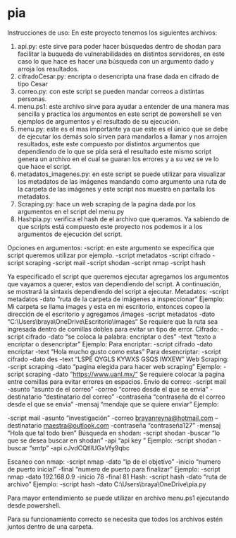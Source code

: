 # pia
Instrucciones de uso:
En este proyecto tenemos los siguientes archivos:
1)	api.py: este sirve para poder hacer búsquedas dentro de shodan para facilitar la buqueda de vulnerabilidades en distintos servidores, en este caso lo que hace es hacer una búsqueda con un argumento dado y arroja los resultados.
2)	cifradoCesar.py: encripta o desencripta una frase dada en cifrado de tipo Cesar
3)	correo.py: con este script se pueden mandar correos a distintas personas.
4)	menu.ps1: este archivo sirve para ayudar a entender de una manera mas sencilla y practica los argumentos en este script de powershell se ven ejemplos de argumentos y el resultado de su ejecución.
5)	menu.py: este es el mas importante ya que este es el único que se debe de ejecutar los demás solo sirven para mandarlos a llamar y nos arrojen resultados, este este compuesto por distintos argumentos que dependiendo de lo que se pida será el resultado este mismo script genera un archivo en el cual se guaran los errores y a su vez se ve lo que hace el script.
6)	metadatos_imagenes.py: en este script se puede utilizar para visualizar los metadatos de las imágenes mandando como argumento una ruta de la carpeta de las imágenes y este script nos muestra en pantalla los metadatos.
7)	Scraping.py: hace un web scraping de la pagina dada por los argumentos en el script del menu.py
8)	Hashpia.py: verifica el hash de el archivo que queramos.
Ya sabiendo de que scripts está compuesto este proyecto nos podemos ir a los argumentos de ejecución del script.

Opciones en argumentos:
-script: en este argumento se especifica que script queremos utilizar por ejemplo.
-script metadatos
-script cifrado
-script scraping
-script mail
-script shodan
-script nmap
-script hash

Ya especificado el script que queremos ejecutar agregamos los argumentos que vayamos a querer, estos van dependiendo del script.
A continuación, se mostrará la sintaxis dependiendo del script a ejecutar.
Metadatos:
-script metadatos -dato “ruta de la carpeta de imágenes a inspeccionar”
Ejemplo:
Mi carpeta se llama images y esta en mi escritorio, entonces copeo la dirección de el escritorio y agregamos /images
-script metadatos -dato “C:\Users\braya\OneDrive\Escritorio\images”
Se requiere que la ruta sea ingresada dentro de comillas dobles para evitar un tipo de error.
Cifrado:
-script cifrado -dato “se coloca la palabra: encriptar o des” -text “texto a encriptar o desencriptar”
Ejemplo:
Para encriptar:
-script cifrado -dato encriptar -text “Hola mucho gusto como estas”
Para desencriptar:
-script cifrado -dato des -text “LSPE QYGLS KYWXS GSQS IWXEW”
Web Scraping:
-script scraping -dato “pagina elegida para hacer web scraping”
Ejemplo:
-script scraping -dato “https://www.uanl.mx/”
Se requiere colocar la pagina entre comillas para evitar errores en espacios.
Envío de correo:
-script mail -asunto “asunto de el correo” -correo “correo desde el que se envia” -destinatario “destinatario del correo” -contraseña “contraseña de el correo desde el que se envia” -mensaj “mendaje que se quiere enviar”
Ejemplo: 

-script mail -asunto “investigación” -correo brayanreyna@hotmail.com – destinatario maestra@outlook.com -contraseña “contraseña127” -mensaj “Hola que tal todo bien”
Búsqueda en shodan:
-script shodan -buscar “lo que se desea buscar en shodan” -api “api key ”
Ejemplo:
-script shodan -buscar “smtp” -api cJvdCQtllUGxVfy9qbc

Escaneo con nmap:
-script nmap -dato “ip de el objetivo” -inicio “numero de puerto inicial” -final “numero de puerto para finalizar”
Ejemplo:
-script nmap -dato 192.168.0.9 -inicio 78 -final 81
Hash:
-script hash -dato “ruta de archivo”
Ejemplo:
-script hash -dato C:\Users\braya\OneDrive\pia.py




Para mayor entendimiento se puede utilizar en archivo menu.ps1 ejecutando desde powershell.

Para su funcionamiento correcto se necesita que todos los archivos estén juntos dentro de una carpeta.

